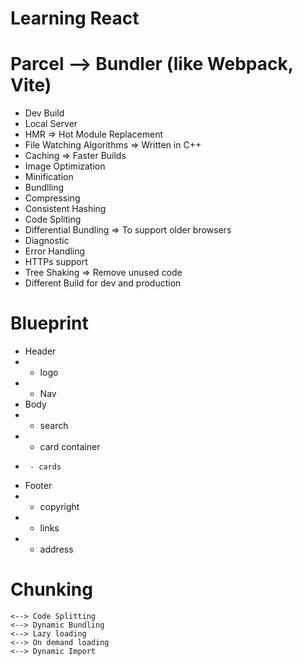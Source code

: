 # Learning React

# Parcel --> Bundler (like Webpack, Vite)

- Dev Build
- Local Server
- HMR => Hot Module Replacement
- File Watching Algorithms => Written in C++
- Caching => Faster Builds
- Image Optimization
- Minification
- Bundlling
- Compressing
- Consistent Hashing
- Code Spliting
- Differential Bundling => To support older browsers
- Diagnostic
- Error Handling
- HTTPs support
- Tree Shaking => Remove unused code
- Different Build for dev and production

# Blueprint

- Header
- - logo
- - Nav
- Body
- - search
- - card container
-      - cards
- Footer
- - copyright
- - links
- - address

# Chunking

    <--> Code Splitting
    <--> Dynamic Bundling
    <--> Lazy loading
    <--> On demand loading
    <--> Dynamic Import
